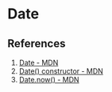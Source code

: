 # Date

## References

1. [Date - MDN](https://developer.mozilla.org/en-US/docs/Web/JavaScript/Reference/Global_Objects/Date)
2. [Date() constructor - MDN](https://developer.mozilla.org/en-US/docs/Web/JavaScript/Reference/Global_Objects/Date/Date)
3. [Date.now() - MDN](https://developer.mozilla.org/en-US/docs/Web/JavaScript/Reference/Global_Objects/Date/now)